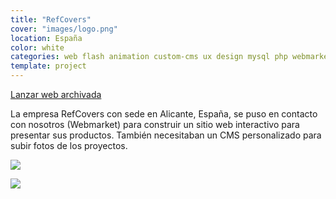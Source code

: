 ```yaml
---
title: "RefCovers"
cover: "images/logo.png"
location: España
color: white
categories: web flash animation custom-cms ux design mysql php webmarket
template: project
---
```


<p class="align-center">
<a class="btn external" role="button" href="http://work.joanmira.com/webs/refcovers/" target="_blank">Lanzar web archivada</a></p>

La empresa RefCovers con sede en Alicante, España, se puso en contacto con nosotros (Webmarket) para construir un sitio web interactivo para presentar sus productos. También necesitaban un CMS personalizado para subir fotos de los proyectos.

![](/work/refcovers/images/1.png)

![](/work/refcovers/images/2.png)
